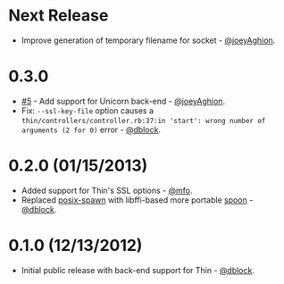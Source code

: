 Next Release
============

* Improve generation of temporary filename for socket - [@joeyAghion](https://github.com/joeyAghion).

0.3.0
=====

* [#5](https://github.com/dblock/heroku-forward/pull/5) - Add support for Unicorn back-end - [@joeyAghion](https://github.com/joeyAghion).
* Fix: `--ssl-key-file` option causes a `thin/controllers/controller.rb:37:in 'start': wrong number of arguments (2 for 0)` error - [@dblock](https://github.com/dblock).

0.2.0 (01/15/2013)
==================

* Added support for Thin's SSL options - [@mfo](https://github.com/mfo).
* Replaced [posix-spawn](https://github.com/rtomayko/posix-spawn) with libffi-based more portable [spoon](https://github.com/headius/spoon) - [@dblock](https://github.com/dblock).

0.1.0 (12/13/2012)
==================

* Initial public release with back-end support for Thin - [@dblock](https://github.com/dblock).

